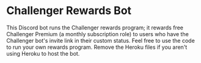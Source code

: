 # Challenger Rewards Bot
This Discord bot runs the Challenger rewards program; it rewards free Challenger Premium (a monthly subscription role) to users who have the Challenger bot's invite link in their custom status. Feel free to use the code to run your own rewards program. Remove the Heroku files if you aren't using Heroku to host the bot.